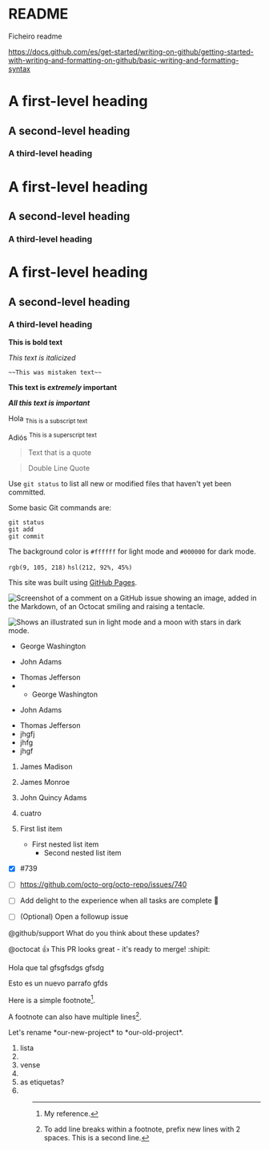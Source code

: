 # README
Ficheiro readme

https://docs.github.com/es/get-started/writing-on-github/getting-started-with-writing-and-formatting-on-github/basic-writing-and-formatting-syntax



# A first-level heading
## A second-level heading
### A third-level heading

# A first-level heading
## A second-level heading
### A third-level heading


# A first-level heading
## A second-level heading
### A third-level heading


**This is bold text**

*This text is italicized*

	~~This was mistaken text~~
  
  **This text is _extremely_ important**
  
  
  
  ***All this text is important***
  
  Hola <sub>This is a subscript text</sub>
  
  Adiós <sup>This is a superscript text</sup>
  
  
  > Text that is a quote
 
 
 >Double
 >Line Quote


Use `git status` to list all new or modified files that haven't yet been committed.

Some basic Git commands are:
```
git status
git add
git commit
```


The background color is `#ffffff` for light mode and `#000000` for dark mode.

`rgb(9, 105, 218)`
`hsl(212, 92%, 45%)`

This site was built using [GitHub Pages](https://pages.github.com/).


![Screenshot of a comment on a GitHub issue showing an image, added in the Markdown, of an Octocat smiling and raising a tentacle.](https://myoctocat.com/assets/images/base-octocat.svg)

<picture>
  <source media="(prefers-color-scheme: dark)" srcset="https://user-images.githubusercontent.com/25423296/163456776-7f95b81a-f1ed-45f7-b7ab-8fa810d529fa.png">
  <source media="(prefers-color-scheme: light)" srcset="https://user-images.githubusercontent.com/25423296/163456779-a8556205-d0a5-45e2-ac17-42d089e3c3f8.png">
  <img alt="Shows an illustrated sun in light mode and a moon with stars in dark mode." src="https://user-images.githubusercontent.com/25423296/163456779-a8556205-d0a5-45e2-ac17-42d089e3c3f8.png">
</picture>

- George Washington
* John Adams
+ Thomas Jefferson
+ - George Washington
* John Adams
+ Thomas Jefferson
+ jhgfj
+ jhfg
+ jhgf

  
  
1. James Madison
2. James Monroe
3. John Quincy Adams
4. cuatro

1. First list item
   - First nested list item
     - Second nested list item


- [x] #739
- [ ] https://github.com/octo-org/octo-repo/issues/740
- [ ] Add delight to the experience when all tasks are complete :tada:
- [ ] \(Optional) Open a followup issue


@github/support What do you think about these updates?


@octocat :+1: This PR looks great - it's ready to merge! :shipit:



Hola que tal
gfsgfsdgs
gfsdg

Esto es un nuevo parrafo
gfds



Here is a simple footnote[^1].

A footnote can also have multiple lines[^2].

[^1]: My reference.
[^2]: To add line breaks within a footnote, prefix new lines with 2 spaces.
  This is a second line.


<!-- This content will not appear in the rendered Markdown -->

Let's rename \*our-new-project\* to \*our-old-project\*.

<ol>
  <li>lista<li/>
  <li>vense<li/>
  <li>as etiquetas?<li/>
<ol/>

